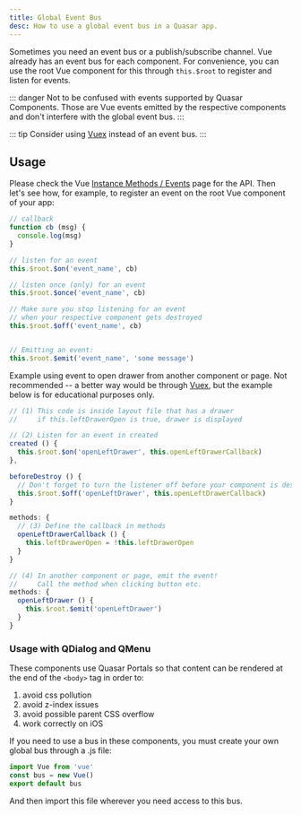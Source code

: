 ```yaml
---
title: Global Event Bus
desc: How to use a global event bus in a Quasar app.
---
```

Sometimes you need an event bus or a publish/subscribe channel. Vue already has an event bus for each component. For convenience, you can use the root Vue component for this through `this.$root` to register and listen for events.

::: danger
Not to be confused with events supported by Quasar Components. Those are Vue events emitted by the respective components and don't interfere with the global event bus.
:::

::: tip
Consider using [Vuex](https://v3.vuex.vuejs.org) instead of an event bus.
:::

## Usage

Please check the Vue [Instance Methods / Events](https://v2.vuejs.org/v2/api/#Instance-Methods-Events) page for the API. Then let's see how, for example, to register an event on the root Vue component of your app:

```js
// callback
function cb (msg) {
  console.log(msg)
}

// listen for an event
this.$root.$on('event_name', cb)

// listen once (only) for an event
this.$root.$once('event_name', cb)

// Make sure you stop listening for an event
// when your respective component gets destroyed
this.$root.$off('event_name', cb)


// Emitting an event:
this.$root.$emit('event_name', 'some message')
```

Example using event to open drawer from another component or page. Not recommended -- a better way would be through [Vuex](https://v3.vuex.vuejs.org), but the example below is for educational purposes only.

```js
// (1) This code is inside layout file that has a drawer
//     if this.leftDrawerOpen is true, drawer is displayed

// (2) Listen for an event in created
created () {
  this.$root.$on('openLeftDrawer', this.openLeftDrawerCallback)
},

beforeDestroy () {
  // Don't forget to turn the listener off before your component is destroyed
  this.$root.$off('openLeftDrawer', this.openLeftDrawerCallback)
}

methods: {
  // (3) Define the callback in methods
  openLeftDrawerCallback () {
    this.leftDrawerOpen = !this.leftDrawerOpen
  }
}

// (4) In another component or page, emit the event!
//     Call the method when clicking button etc.
methods: {
  openLeftDrawer () {
    this.$root.$emit('openLeftDrawer')
  }
}
```

### Usage with QDialog and QMenu

These components use Quasar Portals so that content can be rendered at the end of the `<body>` tag in order to:
1. avoid css pollution
2. avoid z-index issues
3. avoid possible parent CSS overflow
4. work correctly on iOS

If you need to use a bus in these components, you must create your own global bus through a .js file:

```js
import Vue from 'vue'
const bus = new Vue()
export default bus
```

And then import this file wherever you need access to this bus.
